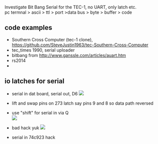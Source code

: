  
Investigate Bit Bang Serial for the TEC-1, no UART, only latch etc.  
pc termnal > ascii > ttl > port >data bus > byte > buffer > code 


## code examples 
* Southern Cross Computer (tec-1 clone), https://github.com/SteveJustin1963/tec-Southern-Cross-Computer
* tec_times 1990, serial uploader
* bitbang from http://www.ganssle.com/articles/auart.htm
* rs2014
* 

## io latches for serial

* serial in dat board, serial out, D6
![](https://github.com/SteveJustin1963/tec-BIT-BANG/blob/master/pics/dat-ser-in.png)

* lift and swap pins on 273 latch say pins 9 and 8 so data path reversed 

* use "shift" for serial in via Q  
![](https://github.com/SteveJustin1963/tec-BIT-BANG/blob/master/pics/another-hack.png)


* bad hack yuk
![](https://github.com/SteveJustin1963/tec-BIT-BANG/blob/master/pics/txrx-kb.png)
* serial in 74c923 hack





 




